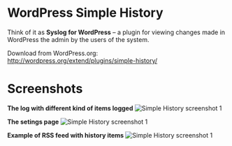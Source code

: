 WordPress Simple History
========================

Think of it as **Syslog for WordPress**
 – a plugin for viewing changes made in WordPress the admin by the users of the system.

Download from WordPress.org:
http://wordpress.org/extend/plugins/simple-history/

# Screenshots

**The log with different kind of items logged**
![Simple History screenshot 1](http://eskapism.se/external/simple-history/screenshot-1.png)

**The setings page**
![Simple History screenshot 1](http://eskapism.se/external/simple-history/screenshot-2.png)

**Example of RSS feed with history items**
![Simple History screenshot 1](http://eskapism.se/external/simple-history/screenshot-3.png)


